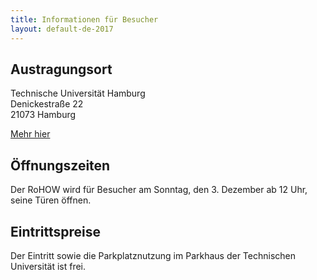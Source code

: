 ```yaml
---
title: Informationen für Besucher
layout: default-de-2017
---
```


## Austragungsort

Technische Universität Hamburg  
Denickestraße 22  
21073 Hamburg  

[Mehr hier](besucher.html)

## Öffnungszeiten

Der RoHOW wird für Besucher am Sonntag, den 3. Dezember ab 12 Uhr, seine Türen öffnen.

## Eintrittspreise

Der Eintritt sowie die Parkplatznutzung im Parkhaus der Technischen Universität ist frei.
